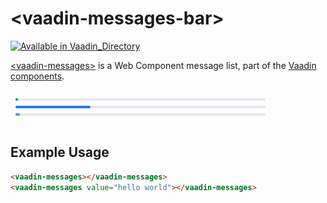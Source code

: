 
# &lt;vaadin-messages-bar&gt;

[![Available in Vaadin_Directory](https://img.shields.io/vaadin-directory/v/vaadinvaadin-messages.svg)](https://vaadin.com/directory/component/vaadinvaadin-messages)

[&lt;vaadin-messages&gt;](https://vaadin.com/components/vaadin-messages) is a Web Component message list, part of the [Vaadin components](https://vaadin.com/components).



[<img src="https://raw.githubusercontent.com/vaadin/vaadin-messages/main/screenshot.gif" width="418" alt="Screenshot of vaadin-messages">](https://vaadin.com/components/vaadin-messages)

## Example Usage
```html
<vaadin-messages></vaadin-messages>
<vaadin-messages value="hello world"></vaadin-messages>
```
